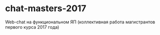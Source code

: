 # chat-masters-2017
Web-chat на функциональном ЯП (коллективная работа магистрантов первого курса 2017 года)

